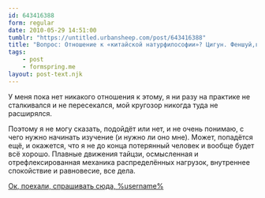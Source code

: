 ```yaml
---
id: 643416388
form: regular
date: 2010-05-29 14:51:00
tumblr: "https://untitled.urbansheep.com/post/643416388"
title: "Вопрос: Отношение к «китайской натурфилософии»? Цигун. Феншуй,ггг =) Какое-нибудь тайци в качестве интеллектуальной физнагрузки подойдет?"
tags:
    - post
    - formspring.me
layout: post-text.njk
---
```


<p>У меня пока нет никакого отношения к этому, я ни разу на практике не сталкивался и не пересекался, мой кругозор никогда туда не расширялся.</p>

<p>Поэтому я не могу сказать, подойдёт или нет, и не очень понимаю, с чего нужно начинать изучение (и нужно ли оно мне). Может, попадётся ещё, и окажется, что я не до конца потерянный человек и вообще будет всё хорошо. Плавные движения тайцзи, осмысленная и отрефлексированная механика распределённых нагрузок, внутреннее спокойствие и равновесие, все дела.</p>

<p class="formspringmeFooter">
    <a href="http://formspring.me/urbansheep">Ок, поехали, спрашивать сюда, %username%</a>
</p>

